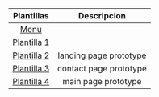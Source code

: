 
|Plantillas|Descripcion|
|:-------------------------:|:-------------------------:|
|[Menu](https://kevao18.github.io/plantillas/index.html)| |
|[Plantilla 1](https://kevao18.github.io/plantillas/wm.html)| |
|[Plantilla 2](https://kevao18.github.io/plantillas/page_one.html)|landing page prototype|
|[Plantilla 3](https://kevao18.github.io/plantillas/page_two.html)|contact page prototype|
|[Plantilla 4](https://kevao18.github.io/plantillas/page_three.html)|main page prototype|
